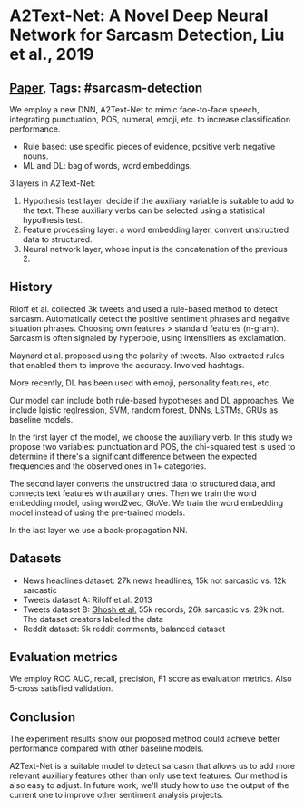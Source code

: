 # A2Text-Net: A Novel Deep Neural Network for Sarcasm Detection, Liu et al., 2019

## [Paper](https://www.researchgate.net/profile/Liyuan_Liu23/publication/337425314_A2Text-Net_A_Novel_Deep_Neural_Network_for_Sarcasm_Detection/links/5dd6bd1d458515dc2f41db91/A2Text-Net-A-Novel-Deep-Neural-Network-for-Sarcasm-Detection.pdf), Tags: \#sarcasm-detection

We employ a new DNN, A2Text-Net to mimic face-to-face speech, integrating punctuation, POS, numeral, emoji, etc. to increase classification performance.

* Rule based: use specific pieces of evidence, positive verb negative nouns.
* ML and DL: bag of words, word embeddings.

3 layers in A2Text-Net:

1. Hypothesis test layer: decide if the auxiliary variable is suitable to add to the text. These auxiliary verbs can be selected using a statistical hypothesis test.
2. Feature processing layer: a word embedding layer, convert unstructred data to structured.
3. Neural network layer, whose input is the concatenation of the previous 2.

## History

Riloff et al. collected 3k tweets and used a rule-based method to detect sarcasm. Automatically detect the positive sentiment phrases and negative situation phrases. Choosing own features > standard features (n-gram). Sarcasm is often signaled by hyperbole, using intensifiers as exclamation.

Maynard et al. proposed using the polarity of tweets. Also extracted rules that enabled them to improve the accuracy. Involved hashtags.

More recently, DL has been used with emoji, personality features, etc.

Our model can include both rule-based hypotheses and DL approaches. We include lgistic reglression, SVM, random forest, DNNs, LSTMs, GRUs as baseline models.

In the first layer of the model, we choose the auxiliary verb. In this study we propose two variables: punctuation and POS, the chi-squared test is used to determine if there's a significant difference between the expected frequencies and the observed ones in 1+ categories.

The second layer converts the unstructred data to structured data, and connects text features with auxiliary ones. Then we train the word embedding model, using word2vec, GloVe. We train the word embedding model instead of using the pre-trained models.

In the last layer we use a back-propagation NN.

## Datasets

* News headlines dataset: 27k news headlines, 15k not sarcastic vs. 12k sarcastic
* Tweets dataset A: Riloff et al. 2013
* Tweets dataset B: [Ghosh et al.](https://github.com/MirunaPislar/Sarcasm-Detection/blob/master/res/README.md) 55k records, 26k sarcastic vs. 29k not. The dataset creators labeled the data
* Reddit dataset: 5k reddit comments, balanced dataset

## Evaluation metrics

We employ ROC AUC, recall, precision, F1 score as evaluation metrics. Also 5-cross satisfied validation.

## Conclusion

The experiment results show our proposed method could achieve better performance compared with other baseline models.

A2Text-Net is a suitable model to detect sarcasm that allows us to add more relevant auxiliary features other than only use text features. Our method is also easy to adjust. In future work, we'll study how to use the output of the current one to improve other sentiment analysis projects.
